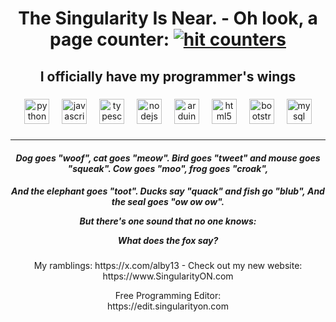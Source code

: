 ### <h1  align="center">The Singularity Is Near. -  Oh look, a page counter: <a href="https://www.freecounterstat.com" title="hit counters"><img src="https://counter2.optistats.ovh/private/freecounterstat.php?c=xwsdhhad5612ckc63tpwfhpayuslg5pe" size="50%" border="0" title="hit counters" alt="hit counters"></a></h1>

###

<h2 align="center">I officially have my programmer's wings</h2>

###

<div align="center">
<img src="https://cdn.jsdelivr.net/gh/devicons/devicon/icons/python/python-original.svg" height="40" alt="python logo" />
<img width="12" />
<img src="https://cdn.jsdelivr.net/gh/devicons/devicon/icons/javascript/javascript-original.svg" height="40" alt="javascript logo" />
<img width="12" />
<img src="https://cdn.jsdelivr.net/gh/devicons/devicon/icons/typescript/typescript-original.svg" height="40" alt="typescript logo" />
<img width="12" />
<img src="https://cdn.jsdelivr.net/gh/devicons/devicon/icons/nodejs/nodejs-original.svg" height="40" alt="nodejs logo" />
<img width="12" />
<img src="https://cdn.jsdelivr.net/gh/devicons/devicon/icons/arduino/arduino-original.svg" height="40" alt="arduino logo" />
<img width="12" />
<img src="https://cdn.jsdelivr.net/gh/devicons/devicon/icons/html5/html5-original.svg" height="40" alt="html5 logo" />
<img width="12" />
<img src="https://cdn.jsdelivr.net/gh/devicons/devicon/icons/bootstrap/bootstrap-original.svg" height="40" alt="bootstrap logo" />
<img width="12" />
<img src="https://cdn.jsdelivr.net/gh/devicons/devicon/icons/mysql/mysql-original.svg" height="40" alt="mysql logo" />
</div>

###
<div align="center">

  ---
  #### <em><b>Dog goes "woof", cat goes "meow". Bird goes "tweet" and mouse goes "squeak". Cow goes "moo", frog goes "croak", 
  And the elephant goes "toot". Ducks say "quack" and fish go "blub", And the seal goes "ow ow ow".

But there's one sound that no one knows:

What does the fox say?</b></em>


</div>

###

<p align="center">My ramblings: https://x.com/alby13 - Check out my new website: https://www.SingularityON.com</p>

<p align="center">Free Programming Editor:<br>
  https://edit.singularityon.com</p>
